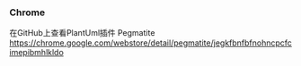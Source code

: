 ### Chrome
在GitHub上查看PlantUml插件
Pegmatite
https://chrome.google.com/webstore/detail/pegmatite/jegkfbnfbfnohncpcfcimepibmhlkldo
